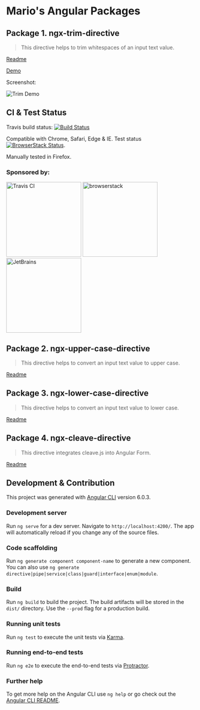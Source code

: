 # Mario's Angular Packages

## Package 1. ngx-trim-directive

> This directive helps to trim whitespaces of an input text value.

[Readme](projects/ngx-trim-directive/README.md)

[Demo](http://mario.studio/packages/trim)

Screenshot:

![Trim Demo](https://cdn.rawgit.com/KingMario/packages/master/assets/trim-demo.gif)

## CI & Test Status

Travis build status: [![Build Status](https://travis-ci.org/KingMario/packages.svg?branch=master)](https://travis-ci.org/KingMario/packages)

Compatible with Chrome, Safari, Edge & IE. Test status [![BrowserStack Status](https://www.browserstack.com/automate/badge.svg?badge_key=U3NlbHVLNzBXQnZObFNZdlh4aFhTYmpCakFSY25Kd2c4bFg2MXBjWGFFYz0tLXIyc2M2S3Ard3Ayc1BmUk5RV2FmQ0E9PQ==--dab67c894c6b103172c34da23b902e169df76607)](https://www.browserstack.com/automate/public-build/U3NlbHVLNzBXQnZObFNZdlh4aFhTYmpCakFSY25Kd2c4bFg2MXBjWGFFYz0tLXIyc2M2S3Ard3Ayc1BmUk5RV2FmQ0E9PQ==--dab67c894c6b103172c34da23b902e169df76607).

Manually tested in Firefox.

### Sponsored by:

[<img src="https://cdn.rawgit.com/KingMario/packages/master/assets/travis-ci.svg" alt="Travis CI" width="200" />](https://travis-ci.org/)
[<img src="https://cdn.rawgit.com/KingMario/packages/master/assets/browserstack-logo-600x315.png" alt="browserstack" width="200" />](http://browserstack.com/)
[<img src="https://cdn.rawgit.com/KingMario/packages/master/assets/jetbrains-variant-3.png" alt="JetBrains" width="200"/>](https://www.jetbrains.com/?from=ngx-trim-directive)

## Package 2. ngx-upper-case-directive

> This directive helps to convert an input text value to upper case.

[Readme](projects/ngx-upper-case-directive/README.md)

## Package 3. ngx-lower-case-directive

> This directive helps to convert an input text value to lower case.

[Readme](projects/ngx-lower-case-directive/README.md)

## Package 4. ngx-cleave-directive

> This directive integrates cleave.js into Angular Form.

[Readme](projects/ngx-cleave-directive/README.md)

## Development & Contribution

This project was generated with [Angular CLI](https://github.com/angular/angular-cli) version 6.0.3.

### Development server

Run `ng serve` for a dev server. Navigate to `http://localhost:4200/`. The app will automatically reload if you change any of the source files.

### Code scaffolding

Run `ng generate component component-name` to generate a new component. You can also use `ng generate directive|pipe|service|class|guard|interface|enum|module`.

### Build

Run `ng build` to build the project. The build artifacts will be stored in the `dist/` directory. Use the `--prod` flag for a production build.

### Running unit tests

Run `ng test` to execute the unit tests via [Karma](https://karma-runner.github.io).

### Running end-to-end tests

Run `ng e2e` to execute the end-to-end tests via [Protractor](http://www.protractortest.org/).

### Further help

To get more help on the Angular CLI use `ng help` or go check out the [Angular CLI README](https://github.com/angular/angular-cli/blob/master/README.md).
